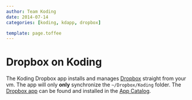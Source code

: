 ```yaml
---
author: Team Koding
date: 2014-07-14
categories: [koding, kdapp, dropbox]

template: page.toffee
---
```


# Dropbox on Koding

The Koding Dropbox app installs and manages [Dropbox](https://dropbox.com) straight from your vm.
The app will only **only** synchronize the `~/Dropbox/Koding` folder.
The [Dropbox app](https://koding.com/Apps/bvallelunga/Dropbox) can be found and installed in the [App Catalog](https://koding.com/Apps).

